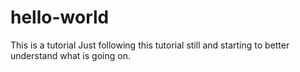 # hello-world
This is a tutorial
Just following this tutorial still and starting to better understand what is going on.
